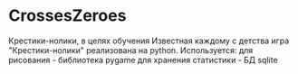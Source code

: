 # CrossesZeroes
Крестики-нолики, в целях обучения
Известная каждому с детства игра "Крестики-нолики" реализована на python.
Используется: 
  для рисования - библиотека pygame
  для хранения статистики - БД sqlite
